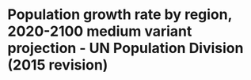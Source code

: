 # Population growth rate by region, 2020-2100 medium variant projection - UN Population Division (2015 revision)

